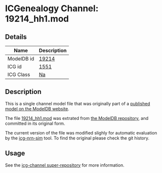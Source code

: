 # ICGenealogy Channel: 19214\_hh1.mod

## Details

Name | Description
---- | -----------
ModelDB id | [19214](http://senselab.med.yale.edu/ModelDB/ShowModel.cshtml?model=19214)
ICG id | [1551](http://icg.neurotheory.ox.ac.uk/channels/2/1551)
ICG Class | [Na](http://icg.neurotheory.ox.ac.uk/channels/2)

## Description

This is a single channel model file that was originally part of a [published model on the ModelDB website](http://senselab.med.yale.edu/mModelDB/ShowModel.cshtml?model=19214).


The file [19214\_hh1.mod](19214_hh1.mod) was extrated from [the ModelDB repository](http://senselab.med.yale.edu/ModelDB/ShowModel.cshtml?model=19214), and committed in its original form.

The current version of the file was modified slighly for automatic evaluation by the [icg-nrn-sim](https://github.com/icgenealogy/icg-nrn-sim) tool. To find the original please check the git history.


## Usage

See the [icg-channel super-repository](https://github.com/icgenealogy/icg-channels) for more information.